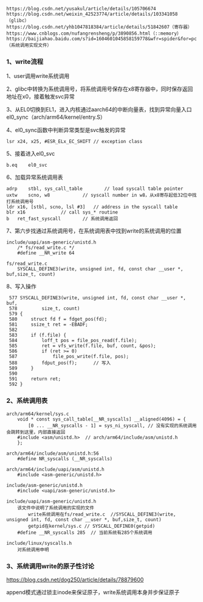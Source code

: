 ```
https://blog.csdn.net/yusakul/article/details/105706674
https://blog.csdn.net/weixin_42523774/article/details/103341058（glibc）
https://blog.csdn.net/yhb1047818384/article/details/51842607（寄存器）
https://www.cnblogs.com/nufangrensheng/p/3890856.html（::memory）
https://baijiahao.baidu.com/s?id=1604601045858159778&wfr=spider&for=pc（系统调用实现文件）
```

### 1、write流程

1、user调用write系统调用

2、glibc中转换为系统调用号，将系统调用号保存在x8寄存器中，同时保存返回地址在x0，接着触发svc异常

3、从EL0切换到EL1，进入内核通过aarch64的中断向量表，找到异常向量入口el0_sync（arch/arm64/kernel/entry.S）

4、el0_sync函数中判断异常类型是svc触发的异常

```
lsr x24, x25, #ESR_ELx_EC_SHIFT // exception class
```

5、接着进入el0_svc

```
b.eq    el0_svc
```

6、加载异常系统调用表

```
adrp    stbl, sys_call_table        // load syscall table pointer
uxtw    scno, w8            // syscall number in w8，从x8寄存起低32位中找打系统调用号
ldr x16, [stbl, scno, lsl #3]   // address in the syscall table
blr x16             // call sys_* routine
b   ret_fast_syscall		// 系统调用返回
```

7、第六步找通过系统调用号，在系统调用表中找到write的系统调用的位置

```
include/uapi/asm-generic/unistd.h	
    /* fs/read_write.c */
    #define __NR_write 64

fs/read_write.c
	SYSCALL_DEFINE3(write, unsigned int, fd, const char __user *, buf,size_t, count)
```

8、写入操作

```
 577 SYSCALL_DEFINE3(write, unsigned int, fd, const char __user *, buf,
 578         size_t, count)
 579 {
 580     struct fd f = fdget_pos(fd);
 581     ssize_t ret = -EBADF;
 582 
 583     if (f.file) {
 584         loff_t pos = file_pos_read(f.file);
 585         ret = vfs_write(f.file, buf, count, &pos);
 586         if (ret >= 0)
 587             file_pos_write(f.file, pos);
 588         fdput_pos(f);		// 写入
 589     }
 590 
 591     return ret;
 592 }
```



### 2、系统调用表

```
arch/arm64/kernel/sys.c
    void * const sys_call_table[__NR_syscalls] __aligned(4096) = {
    	[0 ... __NR_syscalls - 1] = sys_ni_syscall,	// 没有实现的系统调用会跳转到这里，内部直接返回
    #include <asm/unistd.h>	 // arch/arm64/include/asm/unistd.h
    };

arch/arm64/include/asm/unistd.h:56
	#define NR_syscalls (__NR_syscalls)
	
arch/arm64/include/uapi/asm/unistd.h
	#include <asm-generic/unistd.h>

include/asm-generic/unistd.h
	#include <uapi/asm-generic/unistd.h>
	
include/uapi/asm-generic/unistd.h	
	该文件中说明了系统调用的实现的文件
		write系统调用在fs/read_write.c  //SYSCALL_DEFINE3(write, unsigned int, fd, const char __user *, buf,size_t, count)
		getpid在kernel/sys.c // SYSCALL_DEFINE0(getpid)
	#define __NR_syscalls 285  // 当前系统有285个系统调用
	
include/linux/syscalls.h
	对系统调用申明
```

### 3、系统调用write的原子性讨论

https://blog.csdn.net/dog250/article/details/78879600

append模式通过锁主inode来保证原子，write系统调用本身并步保证原子